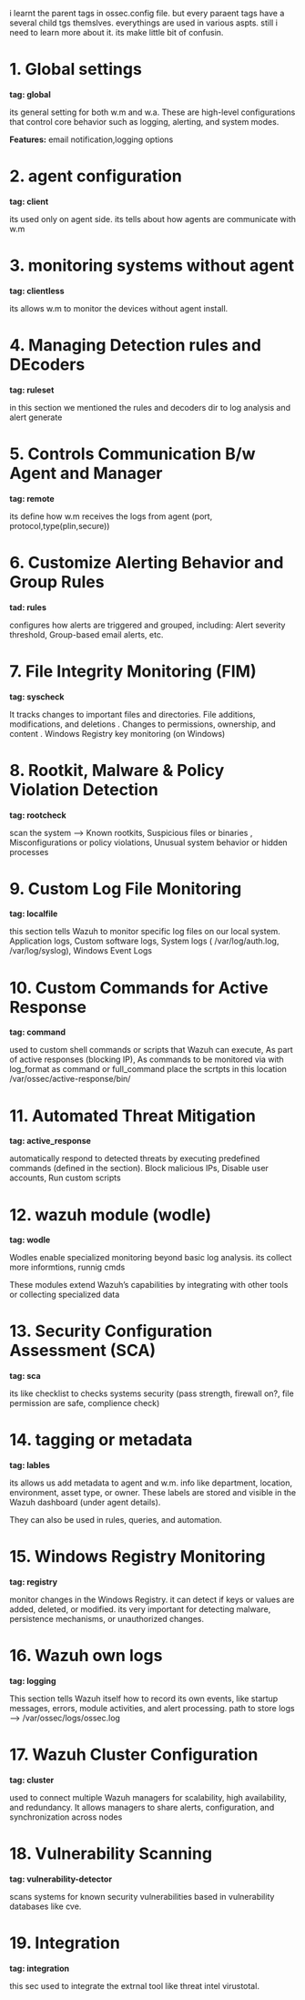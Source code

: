 i learnt the parent tags in ossec.config file. but every paraent tags have a several child tgs themslves. everythings are used in various aspts. still i need to learn more about it. its make little bit of confusin. 


# 1. Global settings
 **tag: global**
 
 its general setting for both w.m and w.a. These are high-level configurations that control core behavior such as logging, alerting, and system modes.
 
**Features:**
 email notification,logging options

 # 2. agent configuration
**tag: client** 

its used only on agent side. its tells about how agents are communicate with w.m

# 3. monitoring systems without agent 
**tag: clientless** 

its allows w.m to monitor the devices without agent install.

# 4. Managing Detection rules and DEcoders
**tag: ruleset** 

in this section we mentioned the rules and decoders dir to log analysis and alert generate

# 5. Controls Communication B/w Agent and Manager
**tag: remote**

its define how w.m receives the logs from agent (port, protocol,type(plin,secure))
# 6. Customize Alerting Behavior and Group Rules
**tad: rules**

configures how alerts are triggered and grouped, including: Alert severity threshold, Group-based email alerts, etc.
# 7. File Integrity Monitoring (FIM)
**tag: syscheck**

It tracks changes to important files and directories. File additions, modifications, and deletions . Changes to permissions, ownership, and content . Windows Registry key monitoring (on Windows)
# 8. Rootkit, Malware & Policy Violation Detection
**tag: rootcheck**

scan the system --> Known rootkits, Suspicious files or binaries , Misconfigurations or policy violations, Unusual system behavior or hidden processes
# 9. Custom Log File Monitoring
**tag: localfile**

this section tells Wazuh to monitor specific log files on our local system. Application logs, Custom software logs, System logs ( /var/log/auth.log, /var/log/syslog), Windows Event Logs 
# 10. Custom Commands for Active Response
**tag: command**

used to custom shell commands or scripts that Wazuh can execute, As part of active responses (blocking IP), As commands to be monitored via **<localfile>** with log_format as command or full_command
place the scrtpts in this location /var/ossec/active-response/bin/

# 11. Automated Threat Mitigation
**tag: active_response**

 automatically respond to detected threats by executing predefined commands (defined in the **<command>** section). Block malicious IPs, Disable user accounts, Run custom scripts

 # 12. wazuh module (wodle)
 **tag: wodle**

 Wodles enable specialized monitoring beyond basic log analysis. its collect more informtions, runnig cmds

 These modules extend Wazuh’s capabilities by integrating with other tools or collecting specialized data

 # 13. Security Configuration Assessment (SCA)
 **tag: sca**

 its like checklist to checks systems security (pass strength, firewall on?, file permission are safe, complience check)

 # 14. tagging or metadata
 **tag: lables**

 its allows us add metadata to agent and w.m. info like department, location, environment, asset type, or owner. These labels are stored and visible in the Wazuh dashboard (under agent details).

They can also be used in rules, queries, and automation.

# 15. Windows Registry Monitoring
**tag: registry**

monitor changes in the Windows Registry. it can detect if keys or values are added, deleted, or modified. its very important for detecting malware, persistence mechanisms, or unauthorized changes.

# 16. Wazuh own logs
**tag: logging**

This section tells Wazuh itself how to record its own events, like startup messages, errors, module activities, and alert processing.
path to store logs --> /var/ossec/logs/ossec.log

# 17. Wazuh Cluster Configuration
**tag: cluster**

used to connect multiple Wazuh managers for scalability, high availability, and redundancy. It allows managers to share alerts, configuration, and synchronization across nodes 

# 18. Vulnerability Scanning
**tag: vulnerability-detector**

 scans systems for known security vulnerabilities based in vulnerability databases like cve.

# 19. Integration 
**tag: integration**

this sec used to integrate the extrnal tool like threat intel virustotal. 

